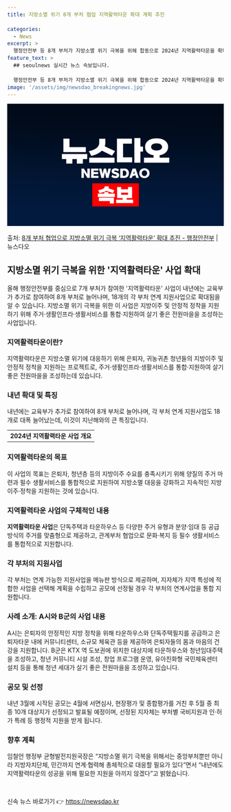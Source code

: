 ```yaml
---
title: 지방소멸 위기 8개 부처 협업 지역활력타운 확대 계획 추진

categories:
  - News
excerpt: >
  행정안전부 등 8개 부처가 지방소멸 위기 극복을 위해 합동으로 2024년 지역활력타운을 확대 추진한다. 지역…
feature_text: >
  ## seoulnews 실시간 뉴스 속보입니다.

  행정안전부 등 8개 부처가 지방소멸 위기 극복을 위해 합동으로 2024년 지역활력타운을 확대 추진한다. 지역…
image: '/assets/img/newsdao_breakingnews.jpg'
---
```


![뉴스다오 속보](/assets/img/newsdao_breakingnews.jpg)

<p>출처: <a href="https://newsdao.kr/2879" rel="dofollow">8개 부처 협업으로 지방소멸 위기 극복 ‘지역활력타운’ 확대 추진 - 행정안전부</a> | 뉴스다오</p>

<h2 data-ke-size="size26">지방소멸 위기 극복을 위한 '지역활력타운' 사업 확대</h2>

<p data-ke-size="size16">올해 행정안전부를 중심으로 7개 부처가 참여한 '지역활력타운' 사업이 내년에는 교육부가 추가로 참여하여 8개 부처로 늘어나며, 18개의 각 부처 연계 지원사업으로 확대됨을 알 수 있습니다. 지방소멸 위기 극복을 위한 이 사업은 지방이주 및 안정적 정착을 지원하기 위해 주거·생활인프라·생활서비스를 통합·지원하여 살기 좋은 전원마을을 조성하는 사업입니다.</p>

<h3>지역활력타운이란?</h3>
<p data-ke-size="size16">지역활력타운은 지방소멸 위기에 대응하기 위해 은퇴자, 귀농귀촌 청년들의 지방이주 및 안정적 정착을 지원하는 프로젝트로, 주거·생활인프라·생활서비스를 통합·지원하여 살기 좋은 전원마을을 조성하는데 있습니다.</p>

<h3>내년 확대 및 특징</h3>
<p data-ke-size="size16">내년에는 교육부가 추가로 참여하여 8개 부처로 늘어나며, 각 부처 연계 지원사업도 18개로 대폭 늘어났는데, 이것이 지난해와의 큰 특징입니다.</p>

<table>
    <tr>
        <td style="text-align: center; height: 17px;"><b>2024년 지역활력타운 사업 개요</b></td>
    </tr>
</table>

<h3>지역활력타운의 목표</h3>
<p data-ke-size="size16">이 사업의 목표는 은퇴자, 청년층 등의 지방이주 수요를 충족시키기 위해 양질의 주거 마련과 필수 생활서비스를 통합적으로 지원하여 지방소멸 대응을 강화하고 지속적인 지방이주·정착을 지원하는 것에 있습니다.</p>

<h3>지역활력타운 사업의 구체적인 내용</h3>
<p data-ke-size="size16"><b>지역활력타운 사업</b>은 단독주택과 타운하우스 등 다양한 주거 유형과 분양·임대 등 공급방식의 주거를 맞춤형으로 제공하고, 관계부처 협업으로 문화·복지 등 필수 생활서비스를 통합적으로 지원합니다.</p>

<h3>각 부처의 지원사업</h3>
<p data-ke-size="size16">각 부처는 연계 가능한 지원사업을 메뉴판 방식으로 제공하며, 지자체가 지역 특성에 적합한 사업을 선택해 계획을 수립하고 공모에 선정될 경우 각 부처의 연계사업을 통합 지원합니다.</p>

<h3>사례 소개: A시와 B군의 사업 내용</h3>
<p data-ke-size="size16">A시는 은퇴자의 안정적인 지방 정착을 위해 타운하우스와 단독주택필지를 공급하고 은퇴자타운 내에 커뮤니티센터, 소규모 체육관 등을 제공하여 은퇴자들의 몸과 마음의 건강을 지원합니다. B군은 KTX 역 도보권에 위치한 대상지에 타운하우스와 청년임대주택을 조성하고, 청년 커뮤니티 시설 조성, 창업 프로그램 운영, 유아친화형 국민체육센터 설치 등을 통해 청년 세대가 살기 좋은 전원마을을 조성하고 있습니다.</p>

<h3>공모 및 선정</h3>
<p data-ke-size="size16">내년 3월에 시작된 공모는 4월에 서면심사, 현장평가 및 종합평가를 거친 후 5월 중 최종 10개 대상지가 선정되고 발표될 예정이며, 선정된 지자체는 부처별 국비지원과 인·허가 특례 등 행정적 지원을 받게 됩니다.</p>

<h3>향후 계획</h3>
<p data-ke-size="size16">임철언 행정부 균형발전지원국장은 “지방소멸 위기 극복을 위해서는 중앙부처뿐만 아니라 지방자치단체, 민간까지 연계·협력해 총체적으로 대응할 필요가 있다”면서 “내년에도 지역활력타운의 성공을 위해 필요한 지원을 아끼지 않겠다”고 밝혔습니다.</p>

<p data-ke-size="size16">&nbsp;</p> 

신속 뉴스 바로가기 👉 <a href="https://newsdao.kr" rel="dofollow">https://newsdao.kr</a>


